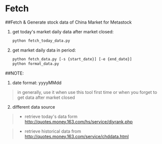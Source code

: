 # Fetch

##Fetch &amp; Generate stock data of China Market for Metastock

1. get today's market daily data after market closed: 

	```bash
	python fetch_today_data.py
	```

2. get market daily data in period:

	```bash
	python fetch_data.py [-s {start_date}] [-e {end_date}]
    python format_data.py
	```
	
##NOTE:

1. date format: yyyyMMdd

 >in generally, use it when use this tool first time or when you forget to get data after market closed

2. different data source

 >- retrieve today's data form <http://quotes.money.163.com/hs/service/diyrank.php>

 >- retrieve historical data from <http://quotes.money.163.com/service/chddata.html>
